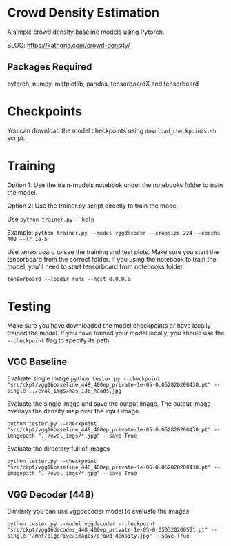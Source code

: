 # Crowd Density Estimation

A simple crowd density baseline models using Pytorch.

BLOG: https://katnoria.com/crowd-density/

## Packages Required
pytorch, numpy, matplotlib, pandas, tensorboardX and tensorboard

# Checkpoints
You can download the model checkpoints using `download_checkpoints.sh` script.

# Training

Option 1: Use the train-models notebook under the notebooks folder to train the model.

Option 2: Use the trainer.py script directly to train the model

Use `python trainer.py --help`

Example: `python trainer.py --model vggdecoder --cropsize 224 --epochs 400 --lr 1e-5`

Use tensorboard to see the training and test plots. Make sure you start the tensorboard from the correct folder.
If you using the notebook to train the model, you'll need to start tensorboard from notebooks folder.

`tensorboard --logdir runs --host 0.0.0.0`

# Testing

Make sure you have downloaded the model checkpoints or have locally trained the model.
If you have trained your model locally, you should use the `--checkpoint` flag to specify its path.

## VGG Baseline

Evaluate single image 
`
python tester.py --checkpoint "src/ckpt/vgg16baseline_448_400ep_private-1e-05-0.052820200430.pt" --single ../eval_imgs/has_136_heads.jpg
`

Evaluate the single image and save the output image. The output image overlays the density map over the input image.

`python tester.py --checkpoint "src/ckpt/vgg16baseline_448_400ep_private-1e-05-0.052820200430.pt" --imagepath "../eval_imgs/*.jpg" --save True`

Evaluate the directory full of images

`python tester.py --checkpoint "src/ckpt/vgg16baseline_448_400ep_private-1e-05-0.052820200430.pt" --imagepath "../eval_imgs/*.jpg" --save True`

## VGG Decoder (448)

Similarly you can use vggdecoder model to evaluate the images.

`
python tester.py --model vggdecoder --checkpoint "src/ckpt/vgg16decoder_448_400ep_private-1e-05-0.050320200501.pt" --single "/mnt/bigdrive/images/crowd-density.jpg" --save True
`